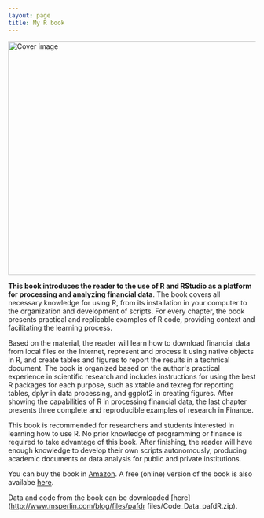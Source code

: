 ```yaml
---
layout: page
title: My R book
---
```


<img src="/img/CAPADigital_FinancialDataR_20170427-1.jpg" width="675" height="475" alt="Cover image" />

**This book introduces the reader to the use of R and RStudio as a platform for processing and analyzing financial data**. The book covers all necessary knowledge for using R, from its installation in your computer to the organization and development of scripts. For every chapter, the book presents practical and replicable examples of R code, providing context and facilitating the learning process.

Based on the material, the reader will learn how to download financial data from local files or the Internet, represent and process it using native objects in R, and create tables and figures to report the results in a technical document. The book is organized based on the author's practical experience in scientific research and includes instructions for using the best R packages for each purpose, such as xtable and texreg for reporting tables, dplyr in data processing, and ggplot2 in creating figures. After showing the capabilities of R in processing financial data, the last chapter presents three complete and reproducible examples of research in Finance.

This book is recommended for researchers and students interested in learning how to use R. No prior knowledge of programming or finance is required to take advantage of this book. After finishing, the reader will have enough knowledge to develop their own scripts autonomously, producing academic documents or data analysis for public and private institutions.

You can buy the book in [Amazon](https://www.amazon.com/dp/B071DTSCPS). A free (online) version of the book is also availabe [here](http://www.msperlin.com/pafdR/).

Data and code from the book can be downloaded [here](http://www.msperlin.com/blog/files/pafdr files/Code_Data_pafdR.zip).


